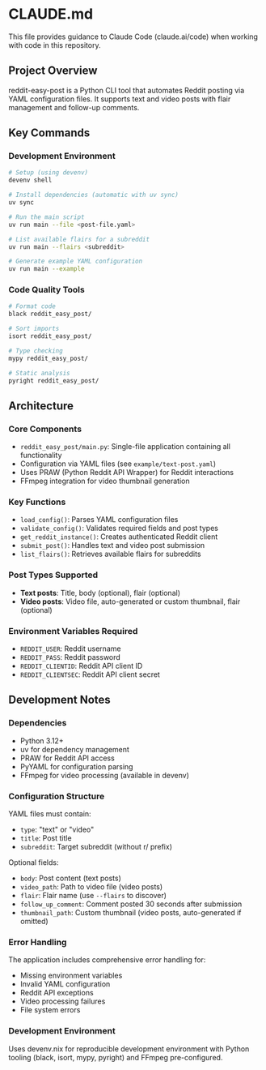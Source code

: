 # CLAUDE.md

This file provides guidance to Claude Code (claude.ai/code) when working with code in this repository.

## Project Overview

reddit-easy-post is a Python CLI tool that automates Reddit posting via YAML configuration files. It supports text and video posts with flair management and follow-up comments.

## Key Commands

### Development Environment
```bash
# Setup (using devenv)
devenv shell

# Install dependencies (automatic with uv sync)
uv sync

# Run the main script
uv run main --file <post-file.yaml>

# List available flairs for a subreddit
uv run main --flairs <subreddit>

# Generate example YAML configuration
uv run main --example
```

### Code Quality Tools
```bash
# Format code
black reddit_easy_post/

# Sort imports
isort reddit_easy_post/

# Type checking
mypy reddit_easy_post/

# Static analysis
pyright reddit_easy_post/
```

## Architecture

### Core Components
- `reddit_easy_post/main.py`: Single-file application containing all functionality
- Configuration via YAML files (see `example/text-post.yaml`)
- Uses PRAW (Python Reddit API Wrapper) for Reddit interactions
- FFmpeg integration for video thumbnail generation

### Key Functions
- `load_config()`: Parses YAML configuration files
- `validate_config()`: Validates required fields and post types
- `get_reddit_instance()`: Creates authenticated Reddit client
- `submit_post()`: Handles text and video post submission
- `list_flairs()`: Retrieves available flairs for subreddits

### Post Types Supported
- **Text posts**: Title, body (optional), flair (optional)
- **Video posts**: Video file, auto-generated or custom thumbnail, flair (optional)

### Environment Variables Required
- `REDDIT_USER`: Reddit username
- `REDDIT_PASS`: Reddit password  
- `REDDIT_CLIENTID`: Reddit API client ID
- `REDDIT_CLIENTSEC`: Reddit API client secret

## Development Notes

### Dependencies
- Python 3.12+
- uv for dependency management
- PRAW for Reddit API access
- PyYAML for configuration parsing
- FFmpeg for video processing (available in devenv)

### Configuration Structure
YAML files must contain:
- `type`: "text" or "video"
- `title`: Post title
- `subreddit`: Target subreddit (without r/ prefix)

Optional fields:
- `body`: Post content (text posts)
- `video_path`: Path to video file (video posts)
- `flair`: Flair name (use `--flairs` to discover)
- `follow_up_comment`: Comment posted 30 seconds after submission
- `thumbnail_path`: Custom thumbnail (video posts, auto-generated if omitted)

### Error Handling
The application includes comprehensive error handling for:
- Missing environment variables
- Invalid YAML configuration
- Reddit API exceptions
- Video processing failures
- File system errors

### Development Environment
Uses devenv.nix for reproducible development environment with Python tooling (black, isort, mypy, pyright) and FFmpeg pre-configured.